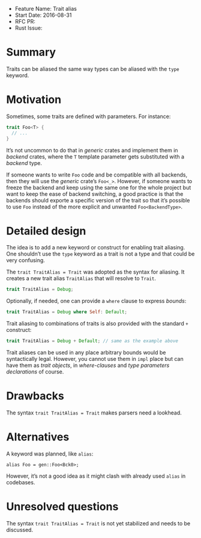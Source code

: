 - Feature Name: Trait alias
- Start Date: 2016-08-31
- RFC PR:
- Rust Issue:

# Summary
[summary]: #summary

Traits can be aliased the same way types can be aliased with the `type` keyword.

# Motivation
[motivation]: #motivation

Sometimes, some traits are defined with parameters. For instance:

```rust
trait Foo<T> {
  // ...
}
```

It’s not uncommon to do that in *generic* crates and implement them in *backend* crates, where the
`T` template parameter gets substituted with a *backend* type.

If someone wants to write `Foo` code and be compatible with all backends, then they will use the
*generic* crate’s `Foo<_>`. However, if someone wants to freeze the backend and keep using the same
one for the whole project but want to keep the ease of backend switching, a good practice is that
the backends should exporte a specific version of the trait so that it’s possible to use `Foo`
instead of the more explicit and unwanted `Foo<BackendType>`.

# Detailed design
[design]: #detailed-design

The idea is to add a new keyword or construct for enabling trait aliasing. One shouldn’t use the
`type` keyword as a trait is not a type and that could be very confusing.

The `trait TraitAlias = Trait` was adopted as the syntax for aliasing. It creates a new trait alias
`TraitAlias` that will resolve to `Trait`.

```rust
trait TraitAlias = Debug;
```

Optionally, if needed, one can provide a `where` clause to express *bounds*:

```rust
trait TraitAlias = Debug where Self: Default;
```

Trait aliasing to combinations of traits is also provided with the standard `+` construct:

```rust
trait TraitAlias = Debug + Default; // same as the example above
```

Trait aliases can be used in any place arbitrary bounds would be syntactically legal. However, you
cannot use them in `impl` place but can have them as *trait objects*, in *where-clauses* and *type
parameters declarations* of course.

# Drawbacks
[drawbacks]: #drawbacks

The syntax `trait TraitAlias = Trait` makes parsers need a lookhead.

# Alternatives
[alternatives]: #alternatives

A keyword was planned, like `alias`:

```
alias Foo = gen::Foo<Bck0>;
```

However, it’s not a good idea as it might clash with already used `alias` in codebases.

# Unresolved questions
[unresolved]: #unresolved-questions

The syntax `trait TraitAlias = Trait` is not yet stabilized and needs to be discussed.
